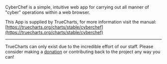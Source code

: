 CyberChef is a simple, intuitive web app for carrying out all manner of "cyber" operations within a web browser.

This App is supplied by TrueCharts, for more information visit the manual: [https://truecharts.org/charts/stable/cyberchef](https://truecharts.org/charts/stable/cyberchef)

---

TrueCharts can only exist due to the incredible effort of our staff.
Please consider making a [donation](https://truecharts.org/sponsor) or contributing back to the project any way you can!
